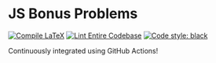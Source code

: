 # JS Bonus Problems
[![Compile LaTeX](https://github.com/RajeevAtla/JS-Bonus-Problems/actions/workflows/main.yml/badge.svg)](https://github.com/RajeevAtla/JS-Bonus-Problems/actions/workflows/main.yml)
[![Lint Entire Codebase](https://github.com/RajeevAtla/JS-Bonus-Problems/actions/workflows/linter.yml/badge.svg)](https://github.com/RajeevAtla/JS-Bonus-Problems/actions/workflows/linter.yml)
[![Code style: black](https://img.shields.io/badge/code%20style-black-000000.svg)](https://github.com/psf/black)

Continuously integrated using GitHub Actions!
